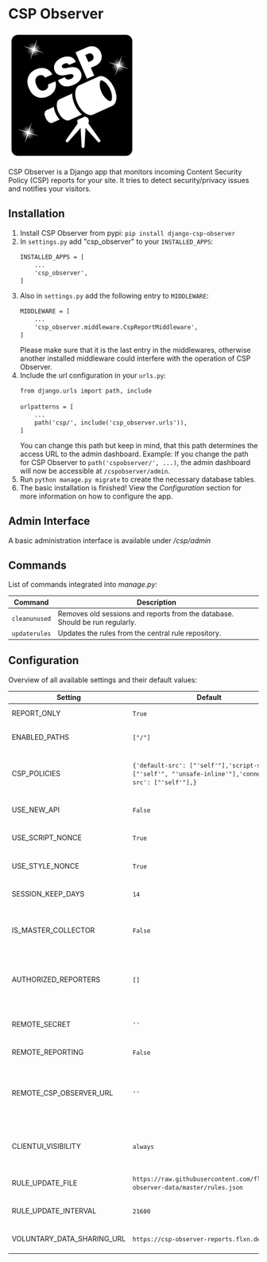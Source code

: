 # CSP Observer

![CSP Observer Logo](csp_observer/static/csp_observer/img/cspo-logo-256px.png)

CSP Observer is a Django app that monitors incoming Content Security Policy (CSP) reports for your site. It tries to detect security/privacy issues and notifies your visitors.

## Installation
1. Install CSP Observer from pypi: `pip install django-csp-observer`
2. In `settings.py` add "csp_observer" to your `INSTALLED_APPS`:
    ```
    INSTALLED_APPS = [
        ...
        'csp_observer',
    ]
    ```
3. Also in `settings.py` add the following entry to `MIDDLEWARE`:
    ```
    MIDDLEWARE = [
        ...
        'csp_observer.middleware.CspReportMiddleware',
    ]
    ```
    Please make sure that it is the last entry in the middlewares, otherwise another installed middleware could interfere with the operation of CSP Observer.
4. Include the url configuration in your `urls.py`:
    ```
    from django.urls import path, include
    
    urlpatterns = [
        ...
        path('csp/', include('csp_observer.urls')),
    ]
    ```
    You can change this path but keep in mind, that this path determines the access URL to the admin dashboard. Example: If you change the path for CSP Observer to `path('cspobserver/', ...)`, the admin dashboard will now be accessible at `/cspobserver/admin`.
5. Run ``python manage.py migrate`` to create the necessary database tables.
6. The basic installation is finished! View the *Configuration* section for more information on how to configure the app.

## Admin Interface

A basic administration interface is available under */csp/admin*

## Commands

List of commands integrated into *manage.py*:

| Command | Description |
| ------- | ----------- |
| `cleanunused` | Removes old sessions and reports from the database. Should be run regularly. |
| `updaterules` | Updates the rules from the central rule repository. |

## Configuration

Overview of all available settings and their default values:

| Setting | Default | Description |
| ------- | ------- | ----------- |
| REPORT_ONLY | ``True`` | Wether to enforce the CSP rules or only report them. |
| ENABLED_PATHS | ``["/"]`` | An array of paths for which the CSP header should be set. |
| CSP_POLICIES | ``{'default-src': ["'self'"],'script-src': ["'self'", "'unsafe-inline'"],'connect-src': ["'self'"],}`` | A disctionary of CSP policies that should be applied. Key is the name of the directive and value is a list of expressions. |
| USE_NEW_API | ``False`` | Whether to enable the new Reporting API or use the old report-uri directive |
| USE_SCRIPT_NONCE | ``True`` | Add nonce to all script tags to catch inline script violations |
| USE_STYLE_NONCE | ``True`` | Add nonce to all style tags to catch inline style violations |
| SESSION_KEEP_DAYS | ``14`` | The number of days sessions should be kept in the database. |
| IS_MASTER_COLLECTOR | ``False`` | Indicates if the instance should function as a central collector of CSP reports for multiple other instances. |
| AUTHORIZED_REPORTERS | ``[]`` | A list of domains that are allowed send their CSP reports to the master. Example: ``['http://127.0.0.1:8000', 'https://example.com']`` |
| REMOTE_SECRET | ``''`` | A shared secret that **must be the same** for the master collector and all reporters. |
| REMOTE_REPORTING | ``False`` | Wether to use a central remote collector or not. |
| REMOTE_CSP_OBSERVER_URL | ``''`` | The URL of the remote collector instance. Must be the path to the *csp_observer* app, as defined in *urls.py*. Example: ``http://example.com/csp`` |
| CLIENTUI_VISIBILITY | ``always`` | Choose if the client popup should always be visible (``always``) or only if a problem has been detected (``minimized``) |
| RULE_UPDATE_FILE | ``https://raw.githubusercontent.com/flxn/csp-observer-data/master/rules.json`` | The path to the file that contains the global rule database |
| RULE_UPDATE_INTERVAL | ``21600`` | The minimum number of seconds before a new rule update is allowed |
| VOLUNTARY_DATA_SHARING_URL | ``https://csp-observer-reports.flxn.de`` | The URL that the unknown report data of the data sharing is sent to. |
